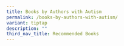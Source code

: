 ```yaml
---
title: Books by Authors with Autism
permalink: /books-by-authors-with-autism/
variant: tiptap
description: ""
third_nav_title: Recommended Books
---
```


